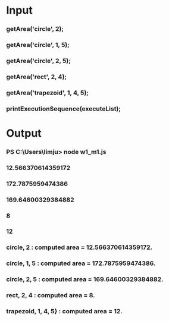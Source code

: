 # Input

### getArea('circle', 2);
### getArea('circle', 1, 5);
### getArea('circle', 2, 5);
### getArea('rect', 2, 4);
### getArea('trapezoid', 1, 4, 5);
### printExecutionSequence(executeList);

# Output

### PS C:\Users\limju> node w1_m1.js
### 12.566370614359172
### 172.7875959474386
### 169.64600329384882
### 8
### 12
### circle, 2 : computed area = 12.566370614359172.
### circle, 1, 5 : computed area = 172.7875959474386.
### circle, 2, 5 : computed area = 169.64600329384882.
### rect, 2, 4 : computed area = 8.
### trapezoid, 1, 4, 5} : computed area = 12.
